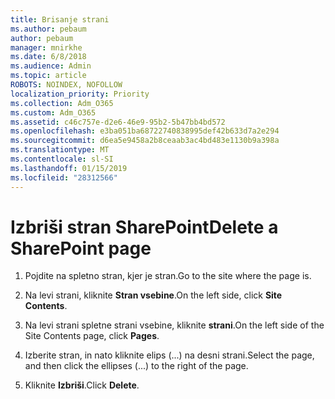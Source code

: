 ```yaml
---
title: Brisanje strani
ms.author: pebaum
author: pebaum
manager: mnirkhe
ms.date: 6/8/2018
ms.audience: Admin
ms.topic: article
ROBOTS: NOINDEX, NOFOLLOW
localization_priority: Priority
ms.collection: Adm_O365
ms.custom: Adm_O365
ms.assetid: c46c757e-d2e6-46e9-95b2-5b47bb4bd572
ms.openlocfilehash: e3ba051ba68722740838995def42b633d7a2e294
ms.sourcegitcommit: d6ea5e9458a2b8ceaab3ac4bd483e1130b9a398a
ms.translationtype: MT
ms.contentlocale: sl-SI
ms.lasthandoff: 01/15/2019
ms.locfileid: "28312566"
---
```

# <a name="delete-a-sharepoint-page"></a><span data-ttu-id="76532-102">Izbriši stran SharePoint</span><span class="sxs-lookup"><span data-stu-id="76532-102">Delete a SharePoint page</span></span>

1. <span data-ttu-id="76532-103">Pojdite na spletno stran, kjer je stran.</span><span class="sxs-lookup"><span data-stu-id="76532-103">Go to the site where the page is.</span></span>
    
2. <span data-ttu-id="76532-104">Na levi strani, kliknite **Stran vsebine**.</span><span class="sxs-lookup"><span data-stu-id="76532-104">On the left side, click **Site Contents**.</span></span>
    
3. <span data-ttu-id="76532-105">Na levi strani spletne strani vsebine, kliknite **strani**.</span><span class="sxs-lookup"><span data-stu-id="76532-105">On the left side of the Site Contents page, click **Pages**.</span></span>
    
4. <span data-ttu-id="76532-106">Izberite stran, in nato kliknite elips (...) na desni strani.</span><span class="sxs-lookup"><span data-stu-id="76532-106">Select the page, and then click the ellipses (...) to the right of the page.</span></span>
    
5. <span data-ttu-id="76532-107">Kliknite **Izbriši**.</span><span class="sxs-lookup"><span data-stu-id="76532-107">Click **Delete**.</span></span>
    

